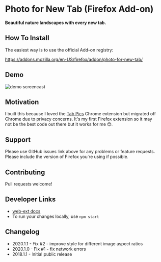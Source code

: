 # Photo for New Tab (Firefox Add-on)

**Beautiful nature landscapes with every new tab.**

## How To Install

The easiest way is to use the official Add-on registry:

https://addons.mozilla.org/en-US/firefox/addon/photo-for-new-tab/

## Demo

![demo screencast](./photo-tab-demo.gif)

## Motivation

I built this because I loved the [Tab Pics](http://tab.pics/) Chrome extension but migrated off Chrome due to privacy concerns. It's my first Firefox extension so it may not be the best code out there but it works for me 😊.

## Support

Please use GitHub issues link above for any problems or feature requests. Please include the version of Firefox you're using if possible.

## Contributing

Pull requests welcome!

## Developer Links

- [web-ext docs](https://developer.mozilla.org/en-US/docs/Mozilla/Add-ons/WebExtensions/Getting_started_with_web-ext)
- To run your changes locally, use `npm start`

## Changelog

- 2020.1.1 - Fix #2 - improve style for different image aspect ratios
- 2020.1.0 - Fix #1 - fix network errors
- 2018.1.1 - Initial public release
